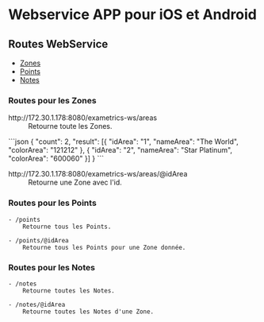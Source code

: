 # Webservice APP pour iOS et Android

## Routes WebService

- [Zones](#routes-pour-les-zones)
- [Points](#routes-pour-les-points)
- [Notes](#routes-pour-les-notes)

### Routes pour les Zones

<dl>
<dt>http://172.30.1.178:8080/exametrics-ws/areas</dt>
<dd>Retourne toute les Zones.</dd>
</dl>
        ```json
        {
            "count": 2,
            "result": [{
                "idArea": "1",
                "nameArea": "The World",
                "colorArea": "121212"
            }, {
                "idArea": "2",
                "nameArea": "Star Platinum",
                "colorArea": "600060"
            }]
        }
        ```
        
<dl>
<dt>http://172.30.1.178:8080/exametrics-ws/areas/@idArea</dt>
<dd>Retourne une Zone avec l'id.</dd>


### Routes pour les Points

    - /points
        Retourne tous les Points.
        
    - /points/@idArea
        Retourne tous les Points pour une Zone donnée.

### Routes pour les Notes

    - /notes
        Retourne toutes les Notes.
        
    - /notes/@idArea
        Retourne toutes les Notes d'une Zone.
